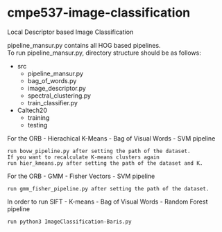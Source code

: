 # cmpe537-image-classification
Local Descriptor based Image Classification

pipeline_mansur.py contains all HOG based pipelines.  
To run pipeline_mansur.py, directory structure should be as follows:

- src
  - pipeline_mansur.py  
  - bag_of_words.py  
  - image_descriptor.py  
  - spectral_clustering.py  
  - train_classifier.py  
- Caltech20  
  - training  
  - testing  


For the ORB - Hierachical K-Means - Bag of Visual Words - SVM pipeline

    run bovw_pipeline.py after setting the path of the dataset.
    If you want to recalculate K-means clusters again
    run hier_kmeans.py after setting the path of the dataset and K.


For the ORB - GMM - Fisher Vectors - SVM pipeline

    run gmm_fisher_pipeline.py after setting the path of the dataset.

In order to run SIFT - K-means - Bag of Visual Words - Random Forest pipeline 

    run python3 ImageClassification-Baris.py
